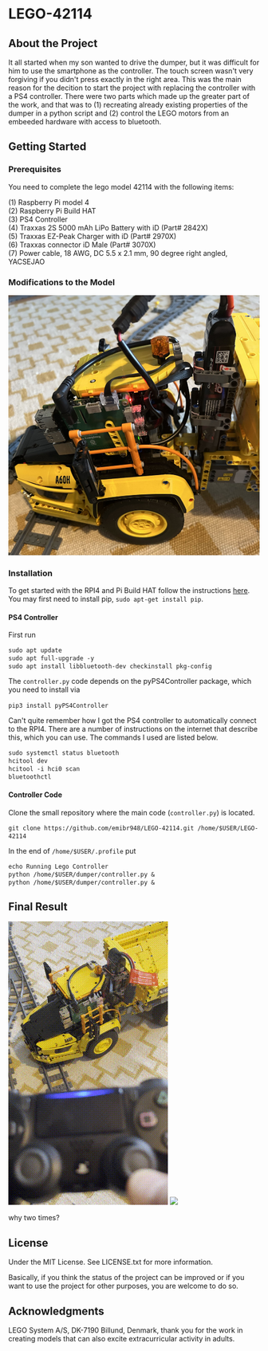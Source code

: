 # LEGO-42114

## About the Project
It all started when my son wanted to drive the dumper, but it was difficult for him to use the smartphone as the controller. The touch screen wasn't very forgiving if you didn't press exactly in the right area. This was the main reason for the decition to start the project with replacing the controller with a PS4 controller. There were two parts which made up the greater part of the work, and that was to (1) recreating already existing properties of the dumper in a python script and (2) control the LEGO motors from an embeeded hardware with access to bluetooth.

## Getting Started

### Prerequisites

You need to complete the lego model 42114 with the following items:

(1) Raspberry Pi model 4 <br>
(2) Raspberry Pi Build HAT <br>
(3) PS4 Controller <br>
(4) Traxxas 2S 5000 mAh LiPo Battery with iD (Part# 2842X) <br>
(5) Traxxas EZ-Peak Charger with iD (Part# 2970X) <br>
(6) Traxxas connector iD Male (Part# 3070X) <br>
(7) Power cable, 18 AWG, DC 5.5 x 2.1 mm, 90 degree right angled, YACSEJAO

### Modifications to the Model

<img src='d3.jpg'>

### Installation

To get started with the RPI4 and Pi Build HAT follow the instructions [here](https://www.raspberrypi.com/products/build-hat/). You may first need to install pip, `sudo apt-get install pip`.

#### PS4 Controller

First run

```angular2html
sudo apt update
sudo apt full-upgrade -y
sudo apt install libbluetooth-dev checkinstall pkg-config
```

The `controller.py` code depends on the pyPS4Controller package, which you need to install via

``
pip3 install pyPS4Controller
``

Can't quite remember how I got the PS4 controller to automatically connect to the RPI4. There are a number of instructions on the internet that describe this, which you can use. The commands I used are listed below.
```angular2html
sudo systemctl status bluetooth
hcitool dev
hcitool -i hci0 scan
bluetoothctl
```

#### Controller Code

Clone the small repository where the main code (`controller.py`) is located.

```
git clone https://github.com/emibr948/LEGO-42114.git /home/$USER/LEGO-42114
```

In the end of `/home/$USER/.profile` put

```
echo Running Lego Controller
python /home/$USER/dumper/controller.py &
python /home/$USER/dumper/controller.py &
```

## Final Result


<img src='d1.gif'> <img src='d2.gif'>







why two times?

## License
Under the MIT License. See LICENSE.txt for more information.

Basically, if you think the status of the project can be improved or if you want to use the project for other purposes, you are welcome to do so.


## Acknowledgments
LEGO System A/S, DK-7190 Billund, Denmark, thank you for the work in creating models that can also excite extracurricular activity in adults.